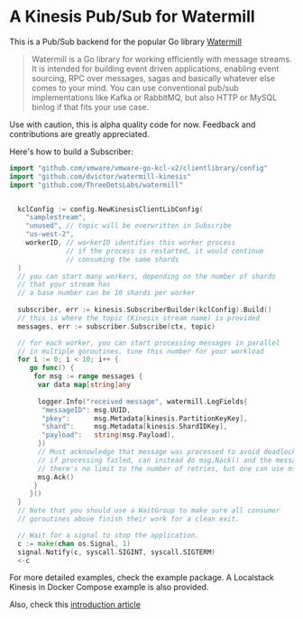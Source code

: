 # A Kinesis Pub/Sub for Watermill

This is a Pub/Sub backend for the popular Go library [Watermill](https://github.com/ThreeDotsLabs/watermill)

> Watermill is a Go library for working efficiently with message streams.
> It is intended for building event driven applications, enabling event
> sourcing, RPC over messages, sagas and basically whatever else comes to
> your mind. You can use conventional pub/sub implementations like Kafka or
> RabbitMQ, but also HTTP or MySQL binlog if that fits your use case.

Use with caution, this is alpha quality code for now.
Feedback and contributions are greatly appreciated.

Here's how to build a Subscriber:

```go
import "github.com/vmware/vmware-go-kcl-v2/clientlibrary/config"
import "github.com/dvictor/watermill-kinesis"
import "github.com/ThreeDotsLabs/watermill"


  kclConfig := config.NewKinesisClientLibConfig(
    "samplestream",
    "unused", // topic will be overwritten in Subscribe
    "us-west-2",
    workerID, // workerID identifies this worker process
              // if the process is restarted, it would continue
              // consuming the same shards
  )
  // you can start many workers, depending on the number of shards
  // that your stream has
  // a base number can be 10 shards per worker
  
  subscriber, err := kinesis.SubscriberBuilder(kclConfig).Build()
  // this is where the topic (Kinesis stream name) is provided
  messages, err := subscriber.Subscribe(ctx, topic) 

  // for each worker, you can start processing messages in parallel
  // in multiple goroutines. tune this number for your workload
  for i := 0; i < 10; i++ {
     go func() {
      for msg := range messages {
       var data map[string]any
    
       logger.Info("received message", watermill.LogFields{
        "messageID": msg.UUID,
        "pkey":      msg.Metadata[kinesis.PartitionKeyKey],
        "shard":     msg.Metadata[kinesis.ShardIDKey],
        "payload":   string(msg.Payload),
       })
       // Must acknowledge that message was processed to avoid deadlock
       // if processing failed, can instead do msg.Nack() and the message will be served again on the channel
       // there's no limit to the number of retries, but one can use msg.Metadata["retryCount"] to store retries
       msg.Ack()
      }
     }()
  }
  // Note that you should use a WaitGroup to make sure all consumer
  // goroutines above finish their work for a clean exit.

  // Wait for a signal to stop the application.
  c := make(chan os.Signal, 1)
  signal.Notify(c, syscall.SIGINT, syscall.SIGTERM)
  <-c

```

For more detailed examples, check the example package.
A Localstack Kinesis in Docker Compose example is also provided.

Also, check this [introduction article](https://medium.com/@victor.dramba/kinesis-adapter-for-watermill-ed40eb4d396a)

